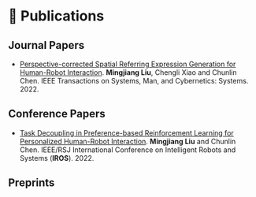 # 📝 Publications 

## Journal Papers
* [Perspective-corrected Spatial Referring Expression Generation for Human-Robot Interaction](https://ieeexplore.ieee.org/document/9747937). **Mingjiang Liu**, Chengli Xiao and Chunlin Chen. IEEE Transactions on Systems, Man, and Cybernetics: Systems. 2022.

## Conference Papers
* <u>Task Decoupling in Preference-based Reinforcement Learning for Personalized Human-Robot Interaction</u>. **Mingjiang Liu** and Chunlin Chen. IEEE/RSJ International Conference on Intelligent Robots and Systems (**IROS**). 2022.

## Preprints
